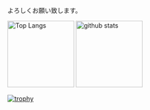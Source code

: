 
よろしくお願い致します。

<p align="left"> 
  <img alt="Top Langs" height="150px" src="https://github-readme-stats.vercel.app/api/top-langs/?username=yossu-y&layout=compact&count_private=true&show_icons=true&theme=onedark" />
  <img alt="github stats" height="150px" src="https://github-readme-stats.vercel.app/api?username=yossu-y&count_private=true&show_icons=true&show_icons=true&theme=onedark" />
</p>


[![trophy](https://github-profile-trophy.vercel.app/?username=yossu-y&theme=onedark&column=7
)](https://github.com/ryo-ma/github-profile-trophy)



<!---
yossu-y/yossu-y is a ✨ special ✨ repository because its `README.md` (this file) appears on your GitHub profile.
You can click the Preview link to take a look at your changes.
--->
